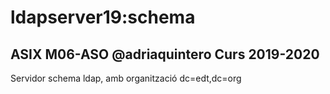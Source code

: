 # ldapserver19:schema
## ASIX M06-ASO @adriaquintero Curs 2019-2020

Servidor schema ldap, amb organització dc=edt,dc=org
